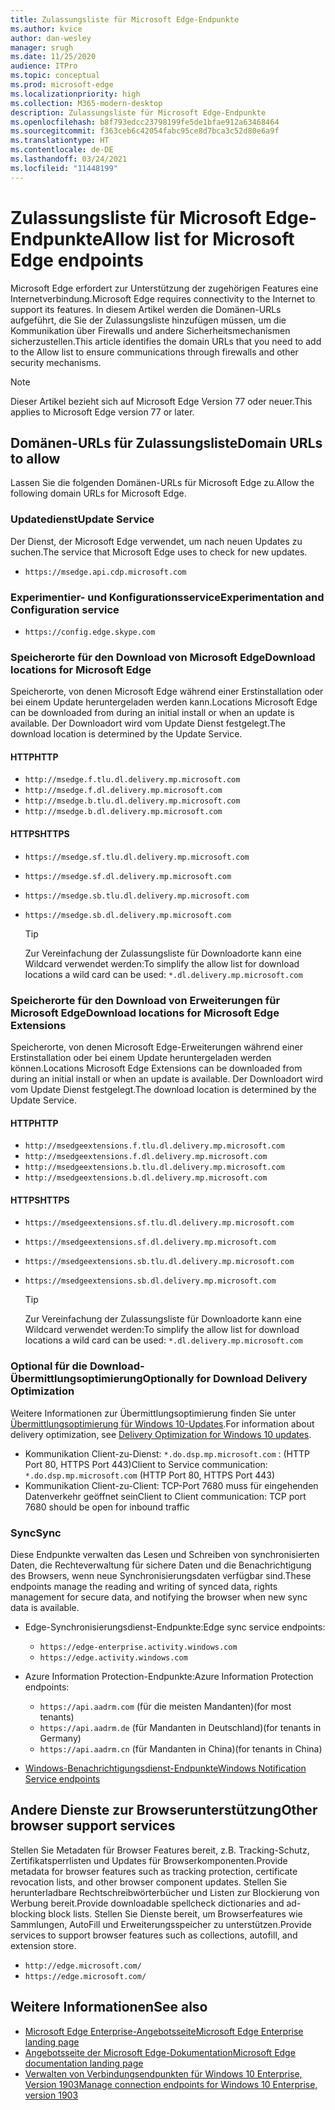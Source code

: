 ```yaml
---
title: Zulassungsliste für Microsoft Edge-Endpunkte
ms.author: kvice
author: dan-wesley
manager: srugh
ms.date: 11/25/2020
audience: ITPro
ms.topic: conceptual
ms.prod: microsoft-edge
ms.localizationpriority: high
ms.collection: M365-modern-desktop
description: Zulassungsliste für Microsoft Edge-Endpunkte
ms.openlocfilehash: b8f793edcc23798199fe5de1bfae912a63468464
ms.sourcegitcommit: f363ceb6c42054fabc95ce8d7bca3c52d80e6a9f
ms.translationtype: HT
ms.contentlocale: de-DE
ms.lasthandoff: 03/24/2021
ms.locfileid: "11448199"
---
```

# <a name="allow-list-for-microsoft-edge-endpoints"></a><span data-ttu-id="8be75-103">Zulassungsliste für Microsoft Edge-Endpunkte</span><span class="sxs-lookup"><span data-stu-id="8be75-103">Allow list for Microsoft Edge endpoints</span></span>

<span data-ttu-id="8be75-104">Microsoft Edge erfordert zur Unterstützung der zugehörigen Features eine Internetverbindung.</span><span class="sxs-lookup"><span data-stu-id="8be75-104">Microsoft Edge requires connectivity to the Internet to support its features.</span></span> <span data-ttu-id="8be75-105">In diesem Artikel werden die Domänen-URLs aufgeführt, die Sie der Zulassungsliste hinzufügen müssen, um die Kommunikation über Firewalls und andere Sicherheitsmechanismen sicherzustellen.</span><span class="sxs-lookup"><span data-stu-id="8be75-105">This article identifies the domain URLs that you need to add to the Allow list to ensure communications through firewalls and other security mechanisms.</span></span>

> [!NOTE]
> <span data-ttu-id="8be75-106">Dieser Artikel bezieht sich auf Microsoft Edge Version 77 oder neuer.</span><span class="sxs-lookup"><span data-stu-id="8be75-106">This applies  to Microsoft Edge version 77 or later.</span></span>

## <a name="domain-urls-to-allow"></a><span data-ttu-id="8be75-107">Domänen-URLs für Zulassungsliste</span><span class="sxs-lookup"><span data-stu-id="8be75-107">Domain URLs to allow</span></span>

<span data-ttu-id="8be75-108">Lassen Sie die folgenden Domänen-URLs für Microsoft Edge zu.</span><span class="sxs-lookup"><span data-stu-id="8be75-108">Allow the following domain URLs for Microsoft Edge.</span></span>

### <a name="update-service"></a><span data-ttu-id="8be75-109">Updatedienst</span><span class="sxs-lookup"><span data-stu-id="8be75-109">Update Service</span></span>

<span data-ttu-id="8be75-110">Der Dienst, der Microsoft Edge verwendet, um nach neuen Updates zu suchen.</span><span class="sxs-lookup"><span data-stu-id="8be75-110">The service that Microsoft Edge uses to check for new updates.</span></span>

- `https://msedge.api.cdp.microsoft.com`

### <a name="experimentation-and-configuration-service"></a><span data-ttu-id="8be75-111">Experimentier- und Konfigurationsservice</span><span class="sxs-lookup"><span data-stu-id="8be75-111">Experimentation and Configuration service</span></span>

- `https://config.edge.skype.com`

### <a name="download-locations-for-microsoft-edge"></a><span data-ttu-id="8be75-112">Speicherorte für den Download von Microsoft Edge</span><span class="sxs-lookup"><span data-stu-id="8be75-112">Download locations for Microsoft Edge</span></span>

<span data-ttu-id="8be75-113">Speicherorte, von denen Microsoft Edge während einer Erstinstallation oder bei einem Update heruntergeladen werden kann.</span><span class="sxs-lookup"><span data-stu-id="8be75-113">Locations Microsoft Edge can be downloaded from during an initial install or when an update is available.</span></span> <span data-ttu-id="8be75-114">Der Downloadort wird vom Update Dienst festgelegt.</span><span class="sxs-lookup"><span data-stu-id="8be75-114">The download location is determined by the Update Service.</span></span>

#### <a name="http"></a><span data-ttu-id="8be75-115">HTTP</span><span class="sxs-lookup"><span data-stu-id="8be75-115">HTTP</span></span>

- `http://msedge.f.tlu.dl.delivery.mp.microsoft.com`
- `http://msedge.f.dl.delivery.mp.microsoft.com`
- `http://msedge.b.tlu.dl.delivery.mp.microsoft.com`
- `http://msedge.b.dl.delivery.mp.microsoft.com`

#### <a name="https"></a><span data-ttu-id="8be75-116">HTTPS</span><span class="sxs-lookup"><span data-stu-id="8be75-116">HTTPS</span></span>

- `https://msedge.sf.tlu.dl.delivery.mp.microsoft.com`
- `https://msedge.sf.dl.delivery.mp.microsoft.com`
- `https://msedge.sb.tlu.dl.delivery.mp.microsoft.com`
- `https://msedge.sb.dl.delivery.mp.microsoft.com`

  > [!TIP]
  > <span data-ttu-id="8be75-117">Zur Vereinfachung der Zulassungsliste für Downloadorte kann eine Wildcard verwendet werden:</span><span class="sxs-lookup"><span data-stu-id="8be75-117">To simplify the allow list for download locations a wild card can be used:</span></span> `*.dl.delivery.mp.microsoft.com`

### <a name="download-locations-for-microsoft-edge-extensions"></a><span data-ttu-id="8be75-118">Speicherorte für den Download von Erweiterungen für Microsoft Edge</span><span class="sxs-lookup"><span data-stu-id="8be75-118">Download locations for Microsoft Edge Extensions</span></span>

<span data-ttu-id="8be75-119">Speicherorte, von denen Microsoft Edge-Erweiterungen während einer Erstinstallation oder bei einem Update heruntergeladen werden können.</span><span class="sxs-lookup"><span data-stu-id="8be75-119">Locations Microsoft Edge Extensions can be downloaded from during an initial install or when an update is available.</span></span> <span data-ttu-id="8be75-120">Der Downloadort wird vom Update Dienst festgelegt.</span><span class="sxs-lookup"><span data-stu-id="8be75-120">The download location is determined by the Update Service.</span></span>

#### <a name="http"></a><span data-ttu-id="8be75-121">HTTP</span><span class="sxs-lookup"><span data-stu-id="8be75-121">HTTP</span></span>

- `http://msedgeextensions.f.tlu.dl.delivery.mp.microsoft.com`
- `http://msedgeextensions.f.dl.delivery.mp.microsoft.com`
- `http://msedgeextensions.b.tlu.dl.delivery.mp.microsoft.com`
- `http://msedgeextensions.b.dl.delivery.mp.microsoft.com`

#### <a name="https"></a><span data-ttu-id="8be75-122">HTTPS</span><span class="sxs-lookup"><span data-stu-id="8be75-122">HTTPS</span></span>

- `https://msedgeextensions.sf.tlu.dl.delivery.mp.microsoft.com`
- `https://msedgeextensions.sf.dl.delivery.mp.microsoft.com`
- `https://msedgeextensions.sb.tlu.dl.delivery.mp.microsoft.com`
- `https://msedgeextensions.sb.dl.delivery.mp.microsoft.com`

  > [!TIP]
  > <span data-ttu-id="8be75-123">Zur Vereinfachung der Zulassungsliste für Downloadorte kann eine Wildcard verwendet werden:</span><span class="sxs-lookup"><span data-stu-id="8be75-123">To simplify the allow list for download locations a wild card can be used:</span></span> `*.dl.delivery.mp.microsoft.com`

### <a name="optionally-for-download-delivery-optimization"></a><span data-ttu-id="8be75-124">Optional für die Download-Übermittlungsoptimierung</span><span class="sxs-lookup"><span data-stu-id="8be75-124">Optionally for Download Delivery Optimization</span></span>

<span data-ttu-id="8be75-125">Weitere Informationen zur Übermittlungsoptimierung finden Sie unter [Übermittlungsoptimierung für Windows 10-Updates](/windows/deployment/update/waas-delivery-optimization).</span><span class="sxs-lookup"><span data-stu-id="8be75-125">For information about delivery optimization, see [Delivery Optimization for Windows 10 updates](/windows/deployment/update/waas-delivery-optimization).</span></span>

- <span data-ttu-id="8be75-126">Kommunikation Client-zu-Dienst: `*.do.dsp.mp.microsoft.com` : (HTTP Port 80, HTTPS Port 443)</span><span class="sxs-lookup"><span data-stu-id="8be75-126">Client to Service communication: `*.do.dsp.mp.microsoft.com` (HTTP Port 80, HTTPS Port 443)</span></span>
- <span data-ttu-id="8be75-127">Kommunikation Client-zu-Client: TCP-Port 7680 muss für eingehenden Datenverkehr geöffnet sein</span><span class="sxs-lookup"><span data-stu-id="8be75-127">Client to Client communication: TCP port 7680 should be open for inbound traffic</span></span>

### <a name="sync"></a><span data-ttu-id="8be75-128">Sync</span><span class="sxs-lookup"><span data-stu-id="8be75-128">Sync</span></span>

<span data-ttu-id="8be75-129">Diese Endpunkte verwalten das Lesen und Schreiben von synchronisierten Daten, die Rechteverwaltung für sichere Daten und die Benachrichtigung des Browsers, wenn neue Synchronisierungsdaten verfügbar sind.</span><span class="sxs-lookup"><span data-stu-id="8be75-129">These endpoints manage the reading and writing of synced data, rights management for secure data, and notifying the browser when new sync data is available.</span></span>

- <span data-ttu-id="8be75-130">Edge-Synchronisierungsdienst-Endpunkte:</span><span class="sxs-lookup"><span data-stu-id="8be75-130">Edge sync service endpoints:</span></span>

  - `https://edge-enterprise.activity.windows.com`
  - `https://edge.activity.windows.com`

- <span data-ttu-id="8be75-131">Azure Information Protection-Endpunkte:</span><span class="sxs-lookup"><span data-stu-id="8be75-131">Azure Information Protection endpoints:</span></span>

  - `https://api.aadrm.com` <span data-ttu-id="8be75-132">(für die meisten Mandanten)</span><span class="sxs-lookup"><span data-stu-id="8be75-132">(for most tenants)</span></span>
  - `https://api.aadrm.de` <span data-ttu-id="8be75-133">(für Mandanten in Deutschland)</span><span class="sxs-lookup"><span data-stu-id="8be75-133">(for tenants in Germany)</span></span>
  - `https://api.aadrm.cn` <span data-ttu-id="8be75-134">(für Mandanten in China)</span><span class="sxs-lookup"><span data-stu-id="8be75-134">(for tenants in China)</span></span>

- [<span data-ttu-id="8be75-135">Windows-Benachrichtigungsdienst-Endpunkte</span><span class="sxs-lookup"><span data-stu-id="8be75-135">Windows Notification Service endpoints</span></span>](/windows/uwp/design/shell/tiles-and-notifications/firewall-allowlist-config)

## <a name="other-browser-support-services"></a><span data-ttu-id="8be75-136">Andere Dienste zur Browserunterstützung</span><span class="sxs-lookup"><span data-stu-id="8be75-136">Other browser support services</span></span>

<span data-ttu-id="8be75-137">Stellen Sie Metadaten für Browser Features bereit, z.B. Tracking-Schutz, Zertifikatsperrlisten und Updates für Browserkomponenten.</span><span class="sxs-lookup"><span data-stu-id="8be75-137">Provide metadata for browser features such as tracking protection, certificate revocation lists, and other browser component updates.</span></span> <span data-ttu-id="8be75-138">Stellen Sie herunterladbare Rechtschreibwörterbücher und Listen zur Blockierung von Werbung bereit.</span><span class="sxs-lookup"><span data-stu-id="8be75-138">Provide downloadable spellcheck dictionaries and ad-blocking block lists.</span></span> <span data-ttu-id="8be75-139">Stellen Sie Dienste bereit, um Browserfeatures wie Sammlungen, AutoFill und Erweiterungsspeicher zu unterstützen.</span><span class="sxs-lookup"><span data-stu-id="8be75-139">Provide services to support browser features such as collections, autofill, and extension store.</span></span>

- `http://edge.microsoft.com/`
- `https://edge.microsoft.com/`

## <a name="see-also"></a><span data-ttu-id="8be75-140">Weitere Informationen</span><span class="sxs-lookup"><span data-stu-id="8be75-140">See also</span></span>

- [<span data-ttu-id="8be75-141">Microsoft Edge Enterprise-Angebotsseite</span><span class="sxs-lookup"><span data-stu-id="8be75-141">Microsoft Edge Enterprise landing page</span></span>](https://aka.ms/EdgeEnterprise)
- [<span data-ttu-id="8be75-142">Angebotsseite der Microsoft Edge-Dokumentation</span><span class="sxs-lookup"><span data-stu-id="8be75-142">Microsoft Edge documentation landing page</span></span>](./index.yml)
- [<span data-ttu-id="8be75-143">Verwalten von Verbindungsendpunkten für Windows 10 Enterprise, Version 1903</span><span class="sxs-lookup"><span data-stu-id="8be75-143">Manage connection endpoints for Windows 10 Enterprise, version 1903</span></span>](/windows/privacy/manage-windows-1903-endpoints)